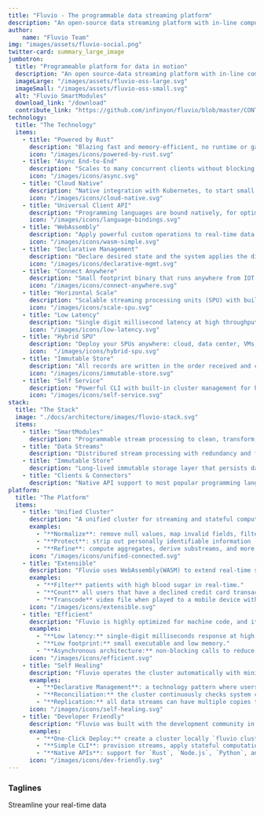 ```yaml
---
title: "Fluvio - The programmable data streaming platform"
description: "An open-source data streaming platform with in-line computation capabilities. Use SmartModules to upload your custom logic and modify data as it moves over the network."
author:
    name: "Fluvio Team"
img: "images/assets/fluvio-social.png"
twitter-card: summary_large_image
jumbotron:
  title: "Programmable platform for data in motion"
  description: "An open source-data streaming platform with in-line computation capabilities. Apply your [custom programs](/docs/smartmodules/overview) to aggregate, correlate, and transform data records in real-time as they move over the network."
  imageLarge: "/images/assets/fluvio-oss-large.svg"
  imageSmall: "/images/assets/fluvio-oss-small.svg"
  alt: "Fluvio SmartModules"
  download_link: "/download"
  contribute_link: "https://github.com/infinyon/fluvio/blob/master/CONTRIBUTING.md"
technology:
  title: "The Technology"
  items:
    - title: "Powered by Rust"
      description: "Blazing fast and memory-efficient, no runtime or garbage collector."
      icon: "/images/icons/powered-by-rust.svg"
    - title: "Async End-to-End"
      description: "Scales to many concurrent clients without blocking threads."
      icon: "/images/icons/async.svg"
    - title: "Cloud Native"
      description: "Native integration with Kubernetes, to start small and scale on demand."
      icon: "/images/icons/cloud-native.svg"
    - title: "Universal Client API"
      description: "Programming languages are bound natively, for optimal performance."
      icon: "/images/icons/language-bindings.svg"
    - title: "WebAssembly"
      description: "Apply powerful custom operations to real-time data streaming."
      icon: "/images/icons/wasm-simple.svg"
    - title: "Declarative Management"
      description: "Declare desired state and the system applies the difference."
      icon: "/images/icons/declarative-mgmt.svg"
    - title: "Connect Anywhere"
      description: "Small footprint binary that runs anywhere from IOT device to multi-core servers."
      icon: "/images/icons/connect-anywhere.svg"
    - title: "Horizontal Scale"
      description: "Scalable streaming processing units (SPU) with built-in replicas, partitions and failover."
      icon: "/images/icons/scale-spu.svg"
    - title: "Low Latency"
      description: "Single digit millisecond latency at high throughput and consistent variance up to p99."
      icon: "/images/icons/low-latency.svg"
    - title: "Hybrid SPU"
      description: "Deploy your SPUs anywhere: cloud, data center, VMs, desktop, etc."
      icon:  "/images/icons/hybrid-spu.svg"
    - title: "Immutable Store"
      description: "All records are written in the order received and cannot be altered."
      icon: "/images/icons/immutable-store.svg"
    - title: "Self Service"
      description: "Powerful CLI with built-in cluster management for hands free opertions."
      icon: "/images/icons/self-service.svg"  
stack:
  title: "The Stack"
  image: "./docs/architecture/images/fluvio-stack.svg"
  items:
    - title: "SmartModules"
      description: "Programmable stream processing to clean, transform, correlate, and derive insights from data in real-time."
    - title: "Data Streams"
      description: "Distribured stream processing with redundancy and failover to prevent data loss and minimize downtime."
    - title: "Immutable Store"
      description: "Long-lived immutable storage layer that persists data without compromising latency."
    - title: "Clients & Connectors"
      description: "Native API support to most popular programming languages & connector catalog (in preview)."
platform:
  title: "The Platform"
  items:
    - title: "Unified Cluster"
      description: "A unified cluster for streaming and stateful computation minimizes delay, reduces operational complexity, and boosts security. When streaming and stateful computation are combined, it sets the foundation for a new class of real-time streaming use cases unique to Fluvio. For example:"
      examples:
        - "**Normalize**: remove null values, map invalid fields, filter out records, and more." 
        - "**Protect**: strip out personally identifiable information (PII), and encrypt fields." 
        - "**Refine**: compute aggregates, derive substreams, and more."
      icon: "/images/icons/unified-connected.svg"
    - title: "Extensible"
      description: "Fluvio uses WebAssembly(WASM) to extend real-time stateful computation to a countless number of use cases. Custom modules are loaded dynamically and applied to any number of data streams. For example:"
      examples:
        - "**Filter** patients with high blood sugar in real-time."
        - "**Count** all users that have a declined credit card transactions."
        - "**Transcode** video file when played to a mobile device with insufficient network bandwidth."
      icon: "/images/icons/extensible.svg"
    - title: "Efficient"
      description: "Fluvio is highly optimized for machine code, and it does not require a virtual machine or garbage collection. It can scale from IOT devices such as Raspberry Pi to multi-core servers."
      examples:
        - "**Low latency:** single-digit milliseconds response at high throughput and consistent variance."
        - "**Low footprint:** small executable and low memory."
        - "**Asynchronous architecture:** non-blocking calls to reduce latency and scale to a large number of concurrent streams."
      icon: "/images/icons/efficient.svg"    
    - title: "Self Healing"
      description: "Fluvio operates the cluster automatically with minimum human intervention. The platform implements self-healing by combining a variety of technologies:"
      examples:
        - "**Declarative Management**: a technology pattern where users declare intent and the system provisions resources as they become available."
        - "**Reconciliation:** the cluster continuously checks system components and brings them to a stable state."
        - "**Replication:** all data streams can have multiple copies to reduce the possibility of data loss during outages." 
      icon: "/images/icons/self-healing.svg"   
    - title: "Developer Friendly"
      description: "Fluvio was built with the development community in mind. It offers a powerful CLI for operational efficiency and native language bindings for most common programming languages. For example:"
      examples:
        - "**One-Click Deploy:** create a cluster locally `fluvio cluster start` or login to cloud `fluvio cloud login` with one simple command."
        - "**Simple CLI**: provision streams, apply stateful computations, produce, consume and more."
        - "**Native APIs**: support for `Rust`, `Node.js`, `Python`, and `Java` with other languages coming soon." 
      icon: "/images/icons/dev-friendly.svg"
---
```


### Taglines
Streamline your real-time data